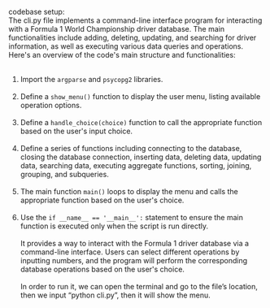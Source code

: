codebase setup:
<br>The cli.py file implements a command-line interface program for interacting with a Formula 1 World Championship driver database. The main functionalities include adding, deleting, updating, and searching for driver information, as well as executing various data queries and operations. Here's an overview of the code's main structure and functionalities:
<br><br>
1. Import the `argparse` and `psycopg2` libraries.
<br><br>
2. Define a `show_menu()` function to display the user menu, listing available operation options.
<br><br>
3. Define a `handle_choice(choice)` function to call the appropriate function based on the user's input choice.
<br><br>
4. Define a series of functions including connecting to the database, closing the database connection, inserting data, deleting data, updating data, searching data, executing aggregate functions, sorting, joining, grouping, and subqueries.
<br><br>
5. The main function `main()` loops to display the menu and calls the appropriate function based on the user's choice.
<br><br>
6. Use the `if __name__ == '__main__':` statement to ensure the main function is executed only when the script is run directly.
<br><br>
It provides a way to interact with the Formula 1 driver database via a command-line interface. Users can select different operations by inputting numbers, and the program will perform the corresponding database operations based on the user's choice.
<br><br>
In order to run it, we can open the terminal and go to the file’s location, then we input “python cli.py”, then it will show the menu.
